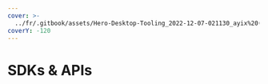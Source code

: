 ```yaml
---
cover: >-
  ../fr/.gitbook/assets/Hero-Desktop-Tooling_2022-12-07-021130_ayix%20(1)%20(1).webp
coverY: -120
---
```


# SDKs & APIs


